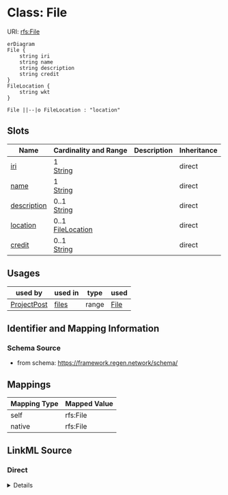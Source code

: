 

# Class: File



URI: [rfs:File](https://framework.regen.network/schema/File)



```mermaid
erDiagram
File {
    string iri  
    string name  
    string description  
    string credit  
}
FileLocation {
    string wkt  
}

File ||--|o FileLocation : "location"

```



<!-- no inheritance hierarchy -->


## Slots

| Name | Cardinality and Range | Description | Inheritance |
| ---  | --- | --- | --- |
| [iri](iri.md) | 1 <br/> [String](String.md) |  | direct |
| [name](name.md) | 1 <br/> [String](String.md) |  | direct |
| [description](description.md) | 0..1 <br/> [String](String.md) |  | direct |
| [location](location.md) | 0..1 <br/> [FileLocation](FileLocation.md) |  | direct |
| [credit](credit.md) | 0..1 <br/> [String](String.md) |  | direct |





## Usages

| used by | used in | type | used |
| ---  | --- | --- | --- |
| [ProjectPost](ProjectPost.md) | [files](files.md) | range | [File](File.md) |






## Identifier and Mapping Information







### Schema Source


* from schema: https://framework.regen.network/schema/




## Mappings

| Mapping Type | Mapped Value |
| ---  | ---  |
| self | rfs:File |
| native | rfs:File |







## LinkML Source

<!-- TODO: investigate https://stackoverflow.com/questions/37606292/how-to-create-tabbed-code-blocks-in-mkdocs-or-sphinx -->

### Direct

<details>
```yaml
name: File
from_schema: https://framework.regen.network/schema/
attributes:
  iri:
    name: iri
    from_schema: https://framework.regen.network/schema/
    rank: 1000
    identifier: true
    domain_of:
    - File
    required: true
  name:
    name: name
    from_schema: https://framework.regen.network/schema/
    slot_uri: dcterms:title
    domain_of:
    - Project
    - ProjectRole
    - Organization
    - AdministrativeArea
    - File
    required: true
  description:
    name: description
    from_schema: https://framework.regen.network/schema/
    slot_uri: dcterms:description
    domain_of:
    - Project
    - ProjectRole
    - Organization
    - File
  location:
    name: location
    from_schema: https://framework.regen.network/schema/
    rank: 1000
    slot_uri: geo:hasGeometry
    domain_of:
    - File
    range: FileLocation
  credit:
    name: credit
    from_schema: https://framework.regen.network/schema/
    rank: 1000
    slot_uri: dcterms:creator
    domain_of:
    - File

```
</details>

### Induced

<details>
```yaml
name: File
from_schema: https://framework.regen.network/schema/
attributes:
  iri:
    name: iri
    from_schema: https://framework.regen.network/schema/
    rank: 1000
    identifier: true
    alias: iri
    owner: File
    domain_of:
    - File
    range: string
    required: true
  name:
    name: name
    from_schema: https://framework.regen.network/schema/
    slot_uri: dcterms:title
    alias: name
    owner: File
    domain_of:
    - Project
    - ProjectRole
    - Organization
    - AdministrativeArea
    - File
    range: string
    required: true
  description:
    name: description
    from_schema: https://framework.regen.network/schema/
    slot_uri: dcterms:description
    alias: description
    owner: File
    domain_of:
    - Project
    - ProjectRole
    - Organization
    - File
    range: string
  location:
    name: location
    from_schema: https://framework.regen.network/schema/
    rank: 1000
    slot_uri: geo:hasGeometry
    alias: location
    owner: File
    domain_of:
    - File
    range: FileLocation
  credit:
    name: credit
    from_schema: https://framework.regen.network/schema/
    rank: 1000
    slot_uri: dcterms:creator
    alias: credit
    owner: File
    domain_of:
    - File
    range: string

```
</details>